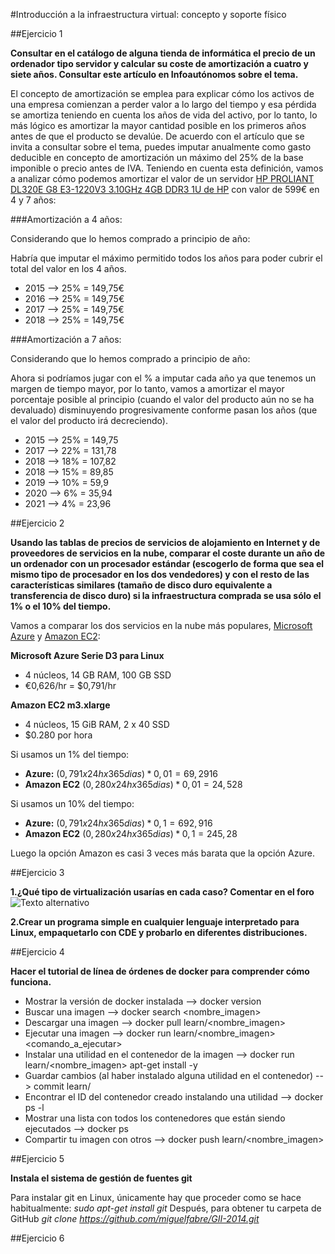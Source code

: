 #Introducción a la infraestructura virtual: concepto y soporte físico

##Ejercicio 1

**Consultar en el catálogo de alguna tienda de informática el precio de un ordenador tipo servidor y calcular su coste de amortización a cuatro y siete años. Consultar este artículo en Infoautónomos sobre el tema.**

El concepto de amortización se emplea para explicar cómo los activos de una empresa comienzan a perder valor a lo largo del tiempo y esa pérdida se amortiza teniendo en cuenta los años de vida del activo, por lo tanto, lo más lógico es amortizar la mayor cantidad posible en los primeros años antes de que el producto se devalúe. De acuerdo con el artículo que se invita a consultar sobre el tema, puedes imputar anualmente como gasto deducible en concepto de amortización un máximo del 25% de la base imponible o precio antes de IVA.
Teniendo en cuenta esta definición, vamos a analizar cómo podemos amortizar el valor de un servidor [HP PROLIANT DL320E G8 E3-1220V3 3.10GHz 4GB DDR3 1U de HP](https://www.arturogoga.com/2011/12/23/tutorial-markdown-manera-simple-de-crear-texto-con-formato-especiales/) con valor de 599€ en 4 y 7 años:

###Amortización a 4 años:

Considerando que lo hemos comprado a principio de año:

Habría que imputar el máximo permitido todos los años para poder cubrir el total del valor en los 4 años.

* 2015 --> 25% = 149,75€
* 2016 --> 25% = 149,75€
* 2017 --> 25% = 149,75€
* 2018 --> 25% = 149,75€
	
###Amortización a 7 años:

Considerando que lo hemos comprado a principio de año:

Ahora si podríamos jugar con el % a imputar cada año ya que tenemos un margen de tiempo mayor, por lo tanto, vamos a amortizar el mayor porcentaje posible al principio (cuando el valor del producto aún no se ha devaluado) disminuyendo progresivamente conforme pasan los años (que el valor del producto irá decreciendo).

* 2015 --> 25% = 149,75
* 2017 --> 22% = 131,78
* 2018 --> 18% = 107,82
* 2018 --> 15% = 89,85
* 2019 --> 10% = 59,9
* 2020 -->  6% = 35,94
* 2021 -->  4% = 23,96

##Ejercicio 2

**Usando las tablas de precios de servicios de alojamiento en Internet y de proveedores de servicios en la nube, comparar el coste durante un año de un ordenador con un procesador estándar (escogerlo de forma que sea el mismo tipo de procesador en los dos vendedores) y con el resto de las características similares (tamaño de disco duro equivalente a transferencia de disco duro) si la infraestructura comprada se usa sólo el 1% o el 10% del tiempo.**

Vamos a comparar los dos servicios en la nube más populares, [Microsoft Azure](http://azure.microsoft.com/es-es/pricing/calculator/?scenario=virtual-machines) y [Amazon EC2](http://aws.amazon.com/es/ec2/pricing/):

**Microsoft Azure Serie D3 para Linux**
* 4 núcleos, 14 GB RAM, 100 GB SSD
* €0,626/hr = $0,791/hr

**Amazon EC2 m3.xlarge**
* 4 núcleos, 15 GiB RAM, 2 x 40 SSD
* $0.280 por hora

Si usamos un 1% del tiempo:
 * **Azure:** ($0,791x24hx365dias)*0,01 = 69,2916$
 * **Amazon EC2** ($0,280x24hx365dias)*0,01 = 24,528$ 
 
Si usamos un 10% del tiempo:
 * **Azure:** ($0,791x24hx365dias)*0,1 = 692,916$
 * **Amazon EC2** ($0,280x24hx365dias)*0,1 = 245,28$ 
 
Luego la opción Amazon es casi 3 veces más barata que la opción Azure.

##Ejercicio 3

**1.¿Qué tipo de virtualización usarías en cada caso? Comentar en el foro**
![Texto alternativo](ejercicio3-1.png "Título de la imagen")

**2.Crear un programa simple en cualquier lenguaje interpretado para Linux, empaquetarlo con CDE y probarlo en diferentes distribuciones.**


##Ejercicio 4

**Hacer el tutorial de línea de órdenes de docker para comprender cómo funciona.**

- Mostrar la versión de docker instalada --> docker version
- Buscar una imagen --> docker search <nombre_imagen>
- Descargar una imagen --> docker pull learn/<nombre_imagen>
- Ejecutar una imagen --> docker run learn/<nombre_imagen> <comando_a_ejecutar>
- Instalar una utilidad en el contenedor de la imagen --> docker run learn/<nombre_imagen> apt-get install -y <utilidad>
- Guardar cambios (al haber instalado alguna utilidad en el contenedor) --> commit <ID> learn/<utilidad>
- Encontrar el ID del contenedor creado instalando una utilidad --> docker ps -l
- Mostrar una lista con todos los contenedores que están siendo ejecutados --> docker ps
- Compartir tu imagen con otros --> docker push learn/<nombre_imagen>

##Ejercicio 5

**Instala el sistema de gestión de fuentes git**

Para instalar git en Linux, únicamente hay que proceder como se hace habitualmente:
*sudo apt-get install git*
Después, para obtener tu carpeta de GitHub
*git clone https://github.com/miguelfabre/GII-2014.git*

##Ejercicio 6


